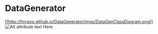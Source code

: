 DataGenerator
=============
[[http://finraos.github.io/DataGenerator/imgs/DataGenClassDiagram.png]]
![Alt attribute text Here](http://finraos.github.io/DataGenerator/imgs/DataGenClassDiagram.png)

